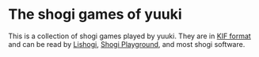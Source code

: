 # The shogi games of yuuki

This is a collection of shogi games played by yuuki. They are in [KIF format](https://lishogi.org/explanation/kif) and can be read by [Lishogi](https://lishogi.org/paste), [Shogi Playground](https://play.mogproject.com/), and most shogi software.
